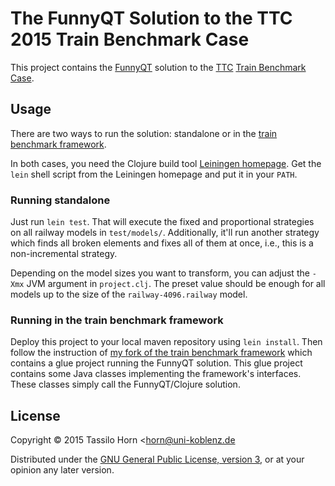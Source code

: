 # The FunnyQT Solution to the TTC 2015 Train Benchmark Case

This project contains the [FunnyQT](http://funnyqt.org) solution to the
[TTC](http://www.transformation-tool-contest.eu/)
[Train Benchmark Case](https://github.com/FTSRG/trainbenchmark-ttc).

## Usage

There are two ways to run the solution: standalone or in the
[train benchmark framework](https://github.com/FTSRG/trainbenchmark-ttc).

In both cases, you need the Clojure build tool
[Leiningen homepage](http://leiningen.org/).  Get the `lein` shell script from
the Leiningen homepage and put it in your `PATH`.

### Running standalone

Just run `lein test`.  That will execute the fixed and proportional strategies
on all railway models in `test/models/`.  Additionally, it'll run another
strategy which finds all broken elements and fixes all of them at once, i.e.,
this is a non-incremental strategy.

Depending on the model sizes you want to transform, you can adjust the `-Xmx`
JVM argument in `project.clj`.  The preset value should be enough for all
models up to the size of the `railway-4096.railway` model.

### Running in the train benchmark framework

Deploy this project to your local maven repository using `lein install`.  Then
follow the instruction of
[my fork of the train benchmark framework](https://github.com/tsdh/trainbenchmark-ttc)
which contains a glue project running the FunnyQT solution.  This glue project
contains some Java classes implementing the framework's interfaces.  These
classes simply call the FunnyQT/Clojure solution.

## License

Copyright © 2015 Tassilo Horn <horn@uni-koblenz.de

Distributed under the
[GNU General Public License, version 3](https://www.gnu.org/copyleft/gpl.html),
or at your opinion any later version.
